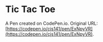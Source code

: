 # Tic Tac Toe

A Pen created on CodePen.io. Original URL: [https://codepen.io/cjs141/pen/ExNpyVR](https://codepen.io/cjs141/pen/ExNpyVR).


